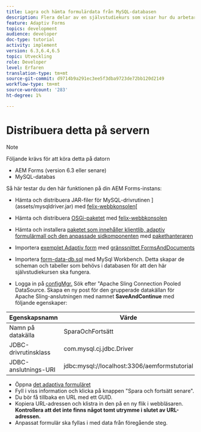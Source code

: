 ```yaml
---
title: Lagra och hämta formulärdata från MySQL-databasen
description: Flera delar av en självstudiekurs som visar hur du arbetar med att lagra och hämta formulärdata
feature: Adaptiv Forms
topics: development
audience: developer
doc-type: tutorial
activity: implement
version: 6.3,6.4,6.5
topic: Utveckling
role: Developer
level: Erfaren
translation-type: tm+mt
source-git-commit: d9714b9a291ec3ee5f3dba9723de72bb120d2149
workflow-type: tm+mt
source-wordcount: '283'
ht-degree: 1%

---
```



# Distribuera detta på servern

>[!NOTE]
>
>Följande krävs för att köra detta på datorn
>
>* AEM Forms (version 6.3 eller senare)
>* MySQL-databas


Så här testar du den här funktionen på din AEM Forms-instans:

* Hämta och distribuera JAR-filer för MySQL-drivrutinen ](assets/mysqldriver.jar) med [felix-webbkonsolen](http://localhost:4502/system/console/bundles)[
* Hämta och distribuera [OSGi-paketet](assets/SaveAndContinue.SaveAndContinue.core-1.0-SNAPSHOT.jar) med [felix-webbkonsolen](http://localhost:4502/system/console/bundles)
* Hämta och installera [paketet som innehåller klientlib, adaptiv formulärmall och den anpassade sidkomponenten](assets/store-and-fetch-af-with-data.zip) med [pakethanteraren](http://localhost:4502/crx/packmgr/index.jsp)
* Importera [exemplet Adaptiv form](assets/sample-adaptive-form.zip) med [gränssnittet FormsAndDocuments](http://localhost:4502/aem/forms.html/content/dam/formsanddocuments)

* Importera [form-data-db.sql](assets/form-data-db.sql) med MySql Workbench. Detta skapar de scheman och tabeller som behövs i databasen för att den här självstudiekursen ska fungera.
* Logga in på [configMgr.](http://localhost:4502/system/console/configMgr) Sök efter &quot;Apache Sling Connection Pooled DataSource. Skapa en ny post för den grupperade datakällan för Apache Sling-anslutningen med namnet **SaveAndContinue** med följande egenskaper:

| Egenskapsnamn | Värde |
------------------------|---------------------------------------
| Namn på datakälla | SparaOchFortsätt |
| JDBC-drivrutinsklass | com.mysql.cj.jdbc.Driver |
| JDBC-anslutnings-URI | jdbc:mysql://localhost:3306/aemformstutorial |


* Öppna [det adaptiva formuläret](http://localhost:4502/content/dam/formsanddocuments/demostoreandretrieveformdata/jcr:content?wcmmode=disabled)
* Fyll i viss information och klicka på knappen &quot;Spara och fortsätt senare&quot;.
* Du bör få tillbaka en URL med ett GUID.
* Kopiera URL-adressen och klistra in den på en ny flik i webbläsaren. **Kontrollera att det inte finns något tomt utrymme i slutet av URL-adressen.**
* Anpassat formulär ska fyllas i med data från föregående steg.
